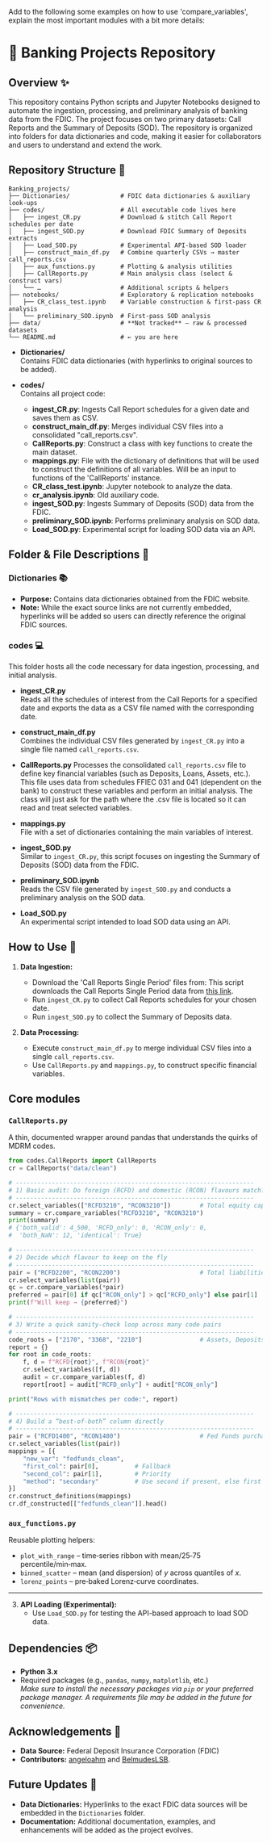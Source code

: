 Add to the following some examples on how to use 'compare_variables', explain the most important modules with a bit more details:

# 🏦 Banking Projects Repository

## Overview ✨

This repository contains Python scripts and Jupyter Notebooks designed to automate the ingestion, processing, and preliminary analysis of banking data from the FDIC. The project focuses on two primary datasets: Call Reports and the Summary of Deposits (SOD). The repository is organized into folders for data dictionaries and code, making it easier for collaborators and users to understand and extend the work.

## Repository Structure 📂

```
Banking_projects/
├── Dictionaries/              # FDIC data dictionaries & auxiliary look‑ups
├── codes/                     # All executable code lives here
│   ├── ingest_CR.py           # Download & stitch Call Report schedules per date
│   ├── ingest_SOD.py          # Download FDIC Summary of Deposits extracts
│   ├── Load_SOD.py            # Experimental API‑based SOD loader
│   ├── construct_main_df.py   # Combine quarterly CSVs → master call_reports.csv
│   ├── aux_functions.py       # Plotting & analysis utilities
│   ├── CallReports.py         # Main analysis class (select & construct vars)
│   └── …                      # Additional scripts & helpers
├── notebooks/                 # Exploratory & replication notebooks
│   ├── CR_class_test.ipynb    # Variable construction & first‑pass CR analysis
│   └── preliminary_SOD.ipynb  # First‑pass SOD analysis
├── data/                      # **Not tracked** – raw & processed datasets
└── README.md                  # ← you are here
```

- **Dictionaries/**  
  Contains FDIC data dictionaries (with hyperlinks to original sources to be added).

- **codes/**  
  Contains all project code:
  - **ingest_CR.py**: Ingests Call Report schedules for a given date and saves them as CSV.
  - **construct_main_df.py**: Merges individual CSV files into a consolidated "call_reports.csv".
  - **CallReports.py**: Construct a class with key functions to create the main dataset.
  - **mappings.py**: File with the dictionary of definitions that will be used to construct the definitions of all variables. Will be an input to functions of the 'CallReports' instance.
  - **CR_class_test.ipynb**: Jupyter notebook to analyze the data. 
  - **cr_analysis.ipynb**: Old auxiliary code. 
  - **ingest_SOD.py**: Ingests Summary of Deposits (SOD) data from the FDIC.
  - **preliminary_SOD.ipynb**: Performs preliminary analysis on SOD data.
  - **Load_SOD.py**: Experimental script for loading SOD data via an API.

## Folder & File Descriptions 📝

### Dictionaries 📚

- **Purpose:** Contains data dictionaries obtained from the FDIC website.
- **Note:** While the exact source links are not currently embedded, hyperlinks will be added so users can directly reference the original FDIC sources.

### codes 💻

This folder hosts all the code necessary for data ingestion, processing, and initial analysis.

- **ingest_CR.py**  
  Reads all the schedules of interest from the Call Reports for a specified date and exports the data as a CSV file named with the corresponding date.
  
- **construct_main_df.py**  
  Combines the individual CSV files generated by `ingest_CR.py` into a single file named `call_reports.csv`.

- **CallReports.py**
  Processes the consolidated `call_reports.csv` file to define key financial variables (such as Deposits, Loans, Assets, etc.). This file uses data from schedules FFIEC 031 and 041 (dependent on the bank) to construct these variables and perform an initial analysis. The class will just ask for the path where the .csv file is located so it can read and treat selected variables.

- **mappings.py**  
  File with a set of dictionaries containing the main variables of interest.
  
- **ingest_SOD.py**  
  Similar to `ingest_CR.py`, this script focuses on ingesting the Summary of Deposits (SOD) data from the FDIC.

- **preliminary_SOD.ipynb**  
  Reads the CSV file generated by `ingest_SOD.py` and conducts a preliminary analysis on the SOD data.

- **Load_SOD.py**  
  An experimental script intended to load SOD data using an API.

## How to Use 🚀

1. **Data Ingestion:**
   - Download the 'Call Reports Single Period' files from: This script downloads the Call Reports Single Period data from [this link](https://cdr.ffiec.gov/public/pws/downloadbulkdata.aspx).
   - Run `ingest_CR.py` to collect Call Reports schedules for your chosen date. 
   - Run `ingest_SOD.py` to collect the Summary of Deposits data.

2. **Data Processing:**
   - Execute `construct_main_df.py` to merge individual CSV files into a single `call_reports.csv`.
   - Use `CallReports.py` and `mappings.py`, to construct specific financial variables.
## Core modules

### `CallReports.py`

A thin, documented wrapper around pandas that understands the quirks of MDRM codes.

```python
from codes.CallReports import CallReports
cr = CallReports("data/clean")

# ------------------------------------------------------------------
# 1) Basic audit: Do foreign (RCFD) and domestic (RCON) flavours match?
# ------------------------------------------------------------------
cr.select_variables(["RCFD3210", "RCON3210"])        # Total equity capital
summary = cr.compare_variables("RCFD3210", "RCON3210")
print(summary)
# {'both_valid': 4_500, 'RCFD_only': 0, 'RCON_only': 0,
#  'both_NaN': 12, 'identical': True}

# ------------------------------------------------------------------
# 2) Decide which flavour to keep on the fly
# ------------------------------------------------------------------
pair = ("RCFD2200", "RCON2200")                      # Total liabilities
cr.select_variables(list(pair))
qc = cr.compare_variables(*pair)
preferred = pair[0] if qc["RCON_only"] > qc["RCFD_only"] else pair[1]
print(f"Will keep → {preferred}")

# ------------------------------------------------------------------
# 3) Write a quick sanity-check loop across many code pairs
# ------------------------------------------------------------------
code_roots = ["2170", "3368", "2210"]                # Assets, Deposits, Loans …
report = {}
for root in code_roots:
    f, d = f"RCFD{root}", f"RCON{root}"
    cr.select_variables([f, d])
    audit = cr.compare_variables(f, d)
    report[root] = audit["RCFD_only"] + audit["RCON_only"]

print("Rows with mismatches per code:", report)

# ------------------------------------------------------------------
# 4) Build a “best-of-both” column directly
# ------------------------------------------------------------------
pair = ("RCFD1400", "RCON1400")                      # Fed Funds purchased
cr.select_variables(list(pair))
mappings = [{
    "new_var": "fedfunds_clean",
    "first_col": pair[0],          # Fallback
    "second_col": pair[1],         # Priority
    "method": "secondary"          # Use second if present, else first
}]
cr.construct_definitions(mappings)
cr.df_constructed[["fedfunds_clean"]].head()
```

### `aux_functions.py`

Reusable plotting helpers:

* `plot_with_range` – time‑series ribbon with mean/25‑75 percentile/min‑max.
* `binned_scatter` – mean (and dispersion) of *y* across quantiles of *x*.
* `lorenz_points` – pre‑baked Lorenz‑curve coordinates.

---



3. **API Loading (Experimental):**
   - Use `Load_SOD.py` for testing the API-based approach to load SOD data.

## Dependencies 📦

- **Python 3.x**  
- Required packages (e.g., `pandas`, `numpy`, `matplotlib`, etc.)  
  _Make sure to install the necessary packages via `pip` or your preferred package manager. A requirements file may be added in the future for convenience._

## Acknowledgements 🙏

- **Data Source:** Federal Deposit Insurance Corporation (FDIC)
- **Contributors:** [angeloahm](https://github.com/angeloahm) and [BelmudesLSB](https://github.com/BelmudesLSB).

## Future Updates 🔮

- **Data Dictionaries:** Hyperlinks to the exact FDIC data sources will be embedded in the `Dictionaries` folder.
- **Documentation:** Additional documentation, examples, and enhancements will be added as the project evolves.
